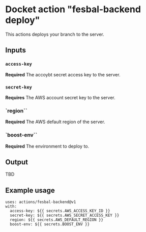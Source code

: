 # Docket action "fesbal-backend deploy"

This actions deploys your branch to the server.

## Inputs

### `access-key`

**Required** The accoybt secret access key to the server.

### `secret-key`

**Requires**  The AWS account secret key to the server.

### `region``

**Required** The AWS default region of the server.

### `boost-env``

**Required** The environment to deploy to.

## Output

TBD

## Example usage

``` YML
uses: actions/fesbal-backend@v1
with:
  access-key: ${{ secrets.AWS_ACCESS_KEY_ID }}
  secret-key: ${{ secrets.AWS_SECRET_ACCESS_KEY }}
  region: ${{ secrets.AWS_DEFAULT_REGION }}
  boost-env: ${{ secrets.BOOST_ENV }}
```
